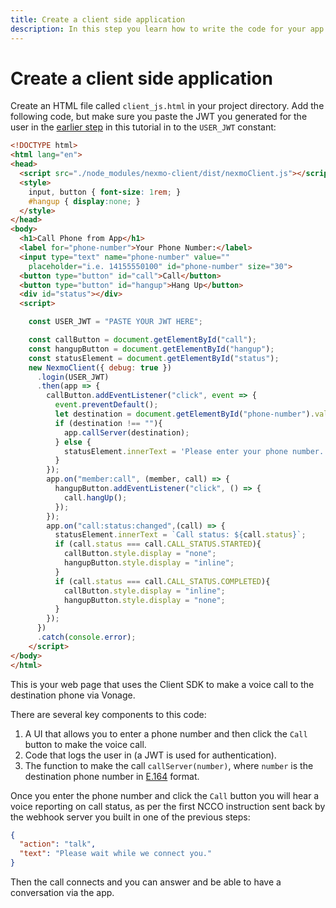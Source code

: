 ```yaml
---
title: Create a client side application
description: In this step you learn how to write the code for your app to phone application.
---
```


# Create a client side application

Create an HTML file called `client_js.html` in your project directory. Add the following code, but make sure you paste the JWT you generated for the user in the [earlier step](/client-sdk/tutorials/app-to-phone/client-sdk/generate-jwt) in this tutorial in to the `USER_JWT` constant:

``` html
<!DOCTYPE html>
<html lang="en">
<head>
  <script src="./node_modules/nexmo-client/dist/nexmoClient.js"></script>
  <style>
    input, button { font-size: 1rem; }
    #hangup { display:none; }
  </style>
</head>
<body>
  <h1>Call Phone from App</h1>
  <label for="phone-number">Your Phone Number:</label>
  <input type="text" name="phone-number" value="" 
    placeholder="i.e. 14155550100" id="phone-number" size="30">
  <button type="button" id="call">Call</button>
  <button type="button" id="hangup">Hang Up</button>
  <div id="status"></div>
  <script>

    const USER_JWT = "PASTE YOUR JWT HERE";

    const callButton = document.getElementById("call");
    const hangupButton = document.getElementById("hangup");
    const statusElement = document.getElementById("status");
    new NexmoClient({ debug: true })
      .login(USER_JWT)
      .then(app => {
        callButton.addEventListener("click", event => {
          event.preventDefault();
          let destination = document.getElementById("phone-number").value;
          if (destination !== ""){
            app.callServer(destination);
          } else {
            statusElement.innerText = 'Please enter your phone number.';
          }
        });
        app.on("member:call", (member, call) => {
          hangupButton.addEventListener("click", () => {
            call.hangUp();
          });
        });
        app.on("call:status:changed",(call) => {
          statusElement.innerText = `Call status: ${call.status}`;
          if (call.status === call.CALL_STATUS.STARTED){
            callButton.style.display = "none";
            hangupButton.style.display = "inline";
          }
          if (call.status === call.CALL_STATUS.COMPLETED){
            callButton.style.display = "inline";
            hangupButton.style.display = "none";
          }
        });
      })
      .catch(console.error);
    </script>
</body>
</html>
```

This is your web page that uses the Client SDK to make a voice call to the destination phone via Vonage.

There are several key components to this code:

1. A UI that allows you to enter a phone number and then click the `Call` button to make the voice call.
2. Code that logs the user in (a JWT is used for authentication).
3. The function to make the call `callServer(number)`, where `number` is the destination phone number in [E.164](/concepts/guides/glossary#e-164-format) format.

Once you enter the phone number and click the `Call` button you will hear a voice reporting on call status, as per the first NCCO instruction  sent back by the webhook server you built in one of the previous steps:

```json
{ 
  "action": "talk", 
  "text": "Please wait while we connect you."
}
```

Then the call connects and you can answer and be able to have a conversation via the app.
